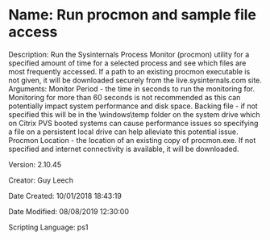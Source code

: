 ﻿# Name: Run procmon and sample file access

Description: Run the Sysinternals Process Monitor (procmon) utility for a specified amount of time for a selected process and see which files are most frequently accessed. If a path to an existing procmon executable is not given, it will be downloaded securely from the live.sysinternals.com site.
Arguments:
  Monitor Period - the time in seconds to run the monitoring for. Monitoring for more than 60 seconds is not recommended as this can potentially impact system performance and disk space.
  Backing file - if not specified this will be in the \windows\temp folder on the system drive which on Citrix PVS booted systems can cause performance issues so specifying a file on a persistent local drive can help alleviate this potential issue.
  Procmon Location - the location of an existing copy of procmon.exe. If not specified and internet connectivity is available, it will be downloaded. 

Version: 2.10.45

Creator: Guy Leech

Date Created: 10/01/2018 18:43:19

Date Modified: 08/08/2019 12:30:00

Scripting Language: ps1

